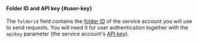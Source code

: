 #### Folder ID and API key {#user-key}

The `folderid` field contains the [folder ID](../../resource-manager/operations/folder/get-id.md) of the service account you will use to send requests. You will need it for user authentication together with the `apikey` parameter (the service account's [API key](../../iam/concepts/authorization/api-key.md)).
